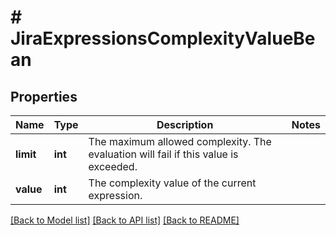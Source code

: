 # # JiraExpressionsComplexityValueBean

## Properties

Name | Type | Description | Notes
------------ | ------------- | ------------- | -------------
**limit** | **int** | The maximum allowed complexity. The evaluation will fail if this value is exceeded. |
**value** | **int** | The complexity value of the current expression. |

[[Back to Model list]](../../README.md#models) [[Back to API list]](../../README.md#endpoints) [[Back to README]](../../README.md)
